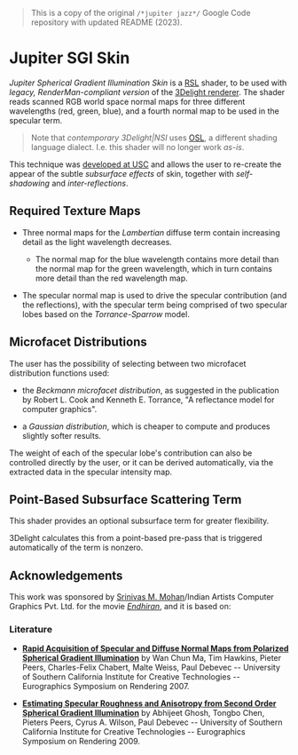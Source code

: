 > This is a copy of the original `/*jupiter jazz*/` Google Code repository with updated README (2023).

# Jupiter SGI Skin

*Jupiter Spherical Gradient Illumination Skin* is a
[RSL](http://en.wikipedia.org/wiki/Shading_language#RenderMan_Shading_Language) shader,
to be used with *legacy, RenderMan-compliant version* of the [3Delight renderer](http://www.3delight.com/). The shader reads scanned RGB world space normal maps for three different wavelengths (red, green, blue), and a fourth normal map to be used in the specular term.
 
> Note that *contemporary 3Delight|NSI* uses [OSL](https://en.wikipedia.org/wiki/Open_Shading_Language), a different shading language dialect. I.e. this shader will no longer work *as-is*.

This technique was [developed at USC](https://archive.is/05uO8) and allows the user to re-create the appear of the subtle *subsurface effects* of skin, together with *self-shadowing* and *inter-reflections*.

## Required Texture Maps

* Three normal maps for the *Lambertian* diffuse term contain increasing detail as the light wavelength decreases.

  * The normal map for the blue wavelength contains more detail than the normal map for the green wavelength, which in turn contains more detail than the red wavelength map.
    
* The specular normal map is used to drive the specular contribution (and the reflections), with the specular term being comprised of two specular lobes based on the *Torrance-Sparrow* model.

## Microfacet Distributions

The user has the possibility of selecting between two microfacet distribution functions used:

* the *Beckmann microfacet distribution*, as suggested in the publication by Robert L. Cook and Kenneth E. Torrance, "A reflectance model for computer graphics".
  
* a *Gaussian distribution*, which is cheaper to compute and produces slightly softer results.

The weight of each of the specular lobe's contribution can also be controlled directly by the user, or it can be derived automatically, via the extracted data in the specular intensity map.

## Point-Based Subsurface Scattering Term

This shader provides an optional subsurface term for greater flexibility.

3Delight calculates this from a point-based pre-pass that is triggered automatically of the term is nonzero. 

## Acknowledgements

This work was sponsored by [Srinivas M. Mohan](https://en.wikipedia.org/wiki/V._Srinivas_Mohan)/Indian Artists Computer Graphics Pvt. Ltd. for the movie [*Endhiran*](http://en.wikipedia.org/wiki/Endhiran), and it is based on:

### Literature

* [**Rapid Acquisition of Specular and Diffuse Normal Maps from Polarized Spherical Gradient Illumination**](http://gl.ict.usc.edu/Research/FaceScanning/) by Wan Chun Ma, Tim Hawkins, Pieter Peers, Charles-Felix Chabert, Malte Weiss, Paul Debevec -- University of Southern California Institute for Creative Technologies -- Eurographics Symposium on Rendering 2007.
  
* [**Estimating Specular Roughness and Anisotropy from Second Order Spherical Gradient Illumination**](http://gl.ict.usc.edu/Research/SpecularRoughness/) by Abhijeet Ghosh, Tongbo Chen, Pieters Peers, Cyrus A. Wilson, Paul Debevec -- University of Southern California Institute for Creative Technologies -- Eurographics Symposium on Rendering 2009.

